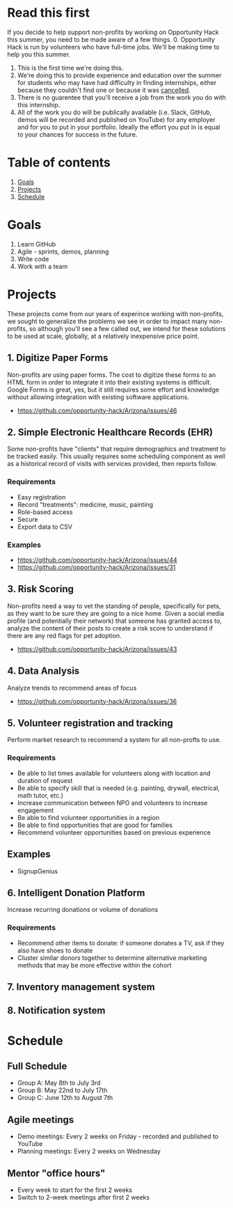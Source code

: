 # Read this first
If you decide to help support non-profits by working on Opportunity Hack this summer, you need to be made aware of a few things.
0. Opportunity Hack is run by volunteers who have full-time jobs.  We'll be making time to help you this summer.
1. This is the first time we're doing this.
2. We're doing this to provide experience and education over the summer for students who may have had difficulty in finding internships, either because they couldn't find one or because it was [cancelled](https://github.com/gcreddy42/hiring2020).
3. There is no guarentee that you'll receive a job from the work you do with this internship.
4. All of the work you do will be publically available (i.e. Slack, GitHub, demos will be recorded and published on YouTube) for any employer and for you to put in your portfolio.  Ideally the effort you put in is equal to your chances for success in the future.

# Table of contents
1. [Goals](#goals)
2. [Projects](#projects)
3. [Schedule](#schedule)


# Goals
1. Learn GitHub
2. Agile - sprints, demos, planning
3. Write code
4. Work with a team


# Projects
These projects come from our years of experince working with non-profits, we sought to generalize the problems we see in order to impact many non-profits, so although you'll see a few called out, we intend for these solutions to be used at scale, globally, at a relatively inexpensive price point.

## 1. Digitize Paper Forms
Non-profits are using paper forms.  The cost to digitize these forms to an HTML form in order to integrate it into their existing systems is difficult.  Google Forms is great, yes, but it still requires some effort and knowledge without allowing integration with existing software applications.
- https://github.com/opportunity-hack/Arizona/issues/46

## 2. Simple Electronic Healthcare Records (EHR)
Some non-profits have "clients" that require demographics and treatment to be tracked easily.  This usually requires some scheduling component as well as a historical record of visits with services provided, then reports follow.
### Requirements
- Easy registration
- Record "treatments": medicine, music, painting
- Role-based access
- Secure
- Export data to CSV
### Examples
- https://github.com/opportunity-hack/Arizona/issues/44
- https://github.com/opportunity-hack/Arizona/issues/31

## 3. Risk Scoring
Non-profits need a way to vet the standing of people, specifically for pets, as they want to be sure they are going to a nice home.  Given a social media profile (and potentially their network) that someone has granted access to, analyze the content of their posts to create a risk score to understand if there are any red flags for pet adoption.
- https://github.com/opportunity-hack/Arizona/issues/43

## 4. Data Analysis
Analyze trends to recommend areas of focus
- https://github.com/opportunity-hack/Arizona/issues/36


## 5. Volunteer registration and tracking
Perform market research to recommend a system for all non-profts to use.
### Requirements
- Be able to list times available for volunteers along with location and duration of request
- Be able to specify skill that is needed (e.g. painting, drywall, electrical, math tutor, etc.)
- Increase communication between NPO and volunteers to increase engagement
- Be able to find volunteer opportunities in a region
- Be able to find opportunities that are good for families
- Recommend volunteer opportunities based on previous experience

## Examples
- SignupGenius 


## 6. Intelligent Donation Platform
Increase recurring donations or volume of donations
### Requirements
- Recommend other items to donate: if someone donates a TV, ask if they also have shoes to donate
- Cluster similar donors together to determine alternative marketing methods that may be more effective within the cohort


## 7. Inventory management system

## 8. Notification system



# Schedule
## Full Schedule
- Group A: May 8th to July 3rd
- Group B: May 22nd to July 17th
- Group C: June 12th to August 7th

## Agile meetings
- Demo meetings: Every 2 weeks on Friday - recorded and published to YouTube
- Planning meetings: Every 2 weeks on Wednesday

## Mentor "office hours"
- Every week to start for the first 2 weeks
- Switch to 2-week meetings after first 2 weeks
